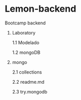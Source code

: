 # Lemon-backend

Bootcamp backend

1. Laboratory

    1.1 Modelado
  
    1.2 mongoDB

2. mongo
  
    2.1 collections
  
    2.2 readme.md
  
    2.3 try.mongodb
